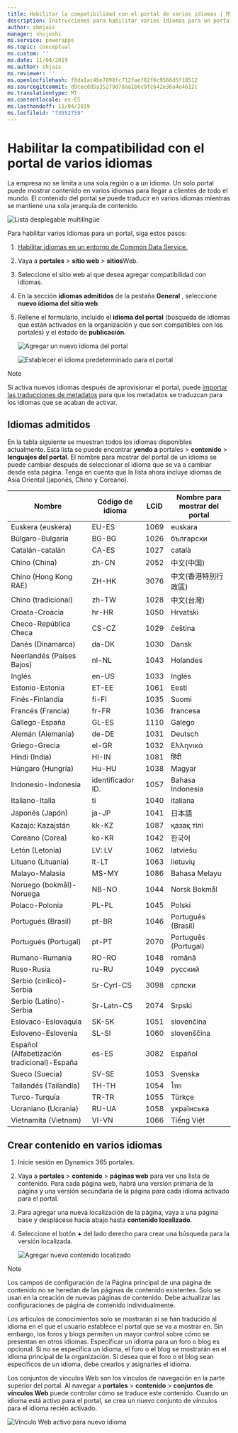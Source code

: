 ```yaml
---
title: Habilitar la compatibilidad con el portal de varios idiomas | MicrosoftDocs
description: Instrucciones para habilitar varios idiomas para un portal y crear contenido en varios idiomas.
author: sbmjais
manager: shujoshi
ms.service: powerapps
ms.topic: conceptual
ms.custom: ''
ms.date: 11/04/2019
ms.author: shjais
ms.reviewer: ''
ms.openlocfilehash: f8da1ac4be7098fc712faef82f6c9566d5f10512
ms.sourcegitcommit: d9cecdd5a35279d78aa1b6c9fc642e36a4e4612c
ms.translationtype: MT
ms.contentlocale: es-ES
ms.lasthandoff: 11/04/2019
ms.locfileid: "73552759"
---
```

# <a name="enable-multiple-language-portal-support"></a>Habilitar la compatibilidad con el portal de varios idiomas
La empresa no se limita a una sola región o a un idioma. Un solo portal puede mostrar contenido en varios idiomas para llegar a clientes de todo el mundo. El contenido del portal se puede traducir en varios idiomas mientras se mantiene una sola jerarquía de contenido.

![Lista desplegable multilingüe](../media/multi-language-dropdown.png "Lista desplegable de varios idiomas")  

Para habilitar varios idiomas para un portal, siga estos pasos:

1. [Habilitar idiomas en un entorno de Common Data Service.](https://technet.microsoft.com/library/dn832148.aspx)  
2. Vaya a **portales** > **sitio web** > **sitios**Web.
3. Seleccione el sitio web al que desea agregar compatibilidad con idiomas.
4. En la sección **idiomas admitidos** de la pestaña **General** , seleccione **nuevo idioma del sitio web**.
5. Rellene el formulario, incluido el **idioma del portal** (búsqueda de idiomas que están activados en la organización y que son compatibles con los portales) y el estado de **publicación**.

   ![Agregar un nuevo idioma del portal](../media/add-new-portal-language.png "Agregar un nuevo idioma del portal")

   ![Establecer el idioma predeterminado para el portal](../media/set-default-language-portal.png "Establecer el idioma predeterminado para el portal")

> [!Note]
> Si activa nuevos idiomas después de aprovisionar el portal, puede [importar las traducciones de metadatos](../admin/import-metadata-translation.md) para que los metadatos se traduzcan para los idiomas que se acaban de activar.

## <a name="supported-languages"></a>Idiomas admitidos

En la tabla siguiente se muestran todos los idiomas disponibles actualmente. Esta lista se puede encontrar **yendo a** portales &gt; **contenido** &gt; **lenguajes del portal**. El nombre para mostrar del portal de un idioma se puede cambiar después de seleccionar el idioma que se va a cambiar desde esta página. Tenga en cuenta que la lista ahora incluye idiomas de Asia Oriental (japonés, Chino y Coreano).

| **Nombre**                           | **Código de idioma** | **LCID** | **Nombre para mostrar del portal** |
|------------------------------------|-------------------|----------|-------------------------|
| Euskera (euskera)                    | EU-ES             | 1069     | euskara                 |
| Búlgaro-Bulgaria               | BG-BG             | 1026     | български               |
| Catalán-catalán                  | CA-ES             | 1027     | català                  |
| Chino (China)                    | zh-CN             | 2052     | 中文(中国)              |
| Chino (Hong Kong RAE)            | ZH-HK             | 3076     | 中文(香港特別行政區)    |
| Chino (tradicional)              | zh-TW             | 1028     | 中文(台灣)              |
| Croata-Croacia                 | hr-HR             | 1050     | Hrvatski                |
| Checo-República Checa             | CS-CZ             | 1029     | čeština                 |
| Danés (Dinamarca)                   | da-DK             | 1030     | Dansk                   |
| Neerlandés (Países Bajos)                | nl-NL             | 1043     | Holandes              |
| Inglés                            | en-US             | 1033     | Inglés                 |
| Estonio-Estonia                 | ET-EE             | 1061     | Eesti                   |
| Finés-Finlandia                  | fi-FI             | 1035     | Suomi                   |
| Francés (Francia)                    | fr-FR             | 1036     | francesa                |
| Gallego-España                   | GL-ES             | 1110     | Galego                  |
| Alemán (Alemania)                   | de-DE             | 1031     | Deutsch                 |
| Griego-Grecia                     | el-GR             | 1032     | Ελληνικά                |
| Hindi (India)                      | HI-IN             | 1081     | हिंदी                   |
| Húngaro (Hungría)                | Hu-HU             | 1038     | Magyar                  |
| Indonesio-Indonesia             | identificador ID.             | 1057     | Bahasa Indonesia        |
| Italiano-Italia                    | ti             | 1040     | italiana                |
| Japonés (Japón)                   | ja-JP             | 1041     | 日本語                  |
| Kazajo: Kazajstán                | kk-KZ             | 1087     | қазақ тілі              |
| Coreano (Corea)                     | ko-KR             | 1042     | 한국어                  |
| Letón (Letonia)                   | LV: LV             | 1062     | latviešu                |
| Lituano (Lituania)             | lt-LT             | 1063     | lietuvių                |
| Malayo-Malasia                   | MS-MY             | 1086     | Bahasa Melayu           |
| Noruego (bokmål)-Noruega        | NB-NO             | 1044     | Norsk Bokmål            |
| Polaco-Polonia                    | PL-PL             | 1045     | Polski                  |
| Portugués (Brasil)                | pt-BR             | 1046     | Português (Brasil)      |
| Portugués (Portugal)              | pt-PT             | 2070     | Português (Portugal)    |
| Rumano-Rumania                 | RO-RO             | 1048     | română                  |
| Ruso-Rusia                   | ru-RU             | 1049     | русский                 |
| Serbio (cirílico)-Serbia        | Sr-Cyrl-CS        | 3098     | српски                  |
| Serbio (Latino)-Serbia           | Sr-Latn-CS        | 2074     | Srpski                  |
| Eslovaco-Eslovaquia                  | SK-SK             | 1051     | slovenčina              |
| Esloveno-Eslovenia               | SL-SI             | 1060     | slovenščina             |
| Español (Alfabetización tradicional)-España | es-ES             | 3082     | Español                 |
| Sueco (Suecia)                   | SV-SE             | 1053     | Svenska                 |
| Tailandés (Tailandia)                    | TH-TH             | 1054     | ไทย                     |
| Turco-Turquía                   | TR-TR             | 1055     | Türkçe                  |
| Ucraniano (Ucrania)                | RU-UA             | 1058     | українська              |
| Vietnamita (Vietnam)               | VI-VN             | 1066     | Tiếng Việt              |

## <a name="create-content-in-multiple-languages"></a>Crear contenido en varios idiomas

1. Inicie sesión en Dynamics 365 portales.
2. Vaya a **portales** > **contenido** > **páginas web** para ver una lista de contenido. Para cada página web, habrá una versión primaria de la página y una versión secundaria de la página para cada idioma activado para el portal.
3. Para agregar una nueva localización de la página, vaya a una página base y desplácese hacia abajo hasta **contenido localizado**.
4. Seleccione el botón **+** del lado derecho para crear una búsqueda para la versión localizada.

    ![Agregar nuevo contenido localizado](../media/add-new-localized-content.png "Agregar nuevo contenido localizado")  

> [!Note]
> Los campos de configuración de la Página principal de una página de contenido no se heredan de las páginas de contenido existentes. Solo se usan en la creación de nuevas páginas de contenido. Debe actualizar las configuraciones de página de contenido individualmente.

Los artículos de conocimientos solo se mostrarán si se han traducido al idioma en el que el usuario establece el portal que se va a mostrar en. Sin embargo, los foros y blogs permiten un mayor control sobre cómo se presentan en otros idiomas. Especificar un idioma para un foro o blog es opcional. Si no se especifica un idioma, el foro o el blog se mostrarán en el idioma principal de la organización. Si desea que el foro o el blog sean específicos de un idioma, debe crearlos y asignarles el idioma.

Los conjuntos de vínculos Web son los vínculos de navegación en la parte superior del portal. Al navegar a **portales** > **contenido** > **conjuntos de vínculos Web** puede controlar cómo se traduce este contenido. Cuando un idioma está activo para el portal, se crea un nuevo conjunto de vínculos para el idioma recién activado.

![Vínculo Web activo para nuevo idioma](../media/active-weblink-new-language.png "Vínculo Web activo para nuevo idioma")
